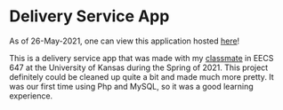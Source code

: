 # Delivery Service App 

As of 26-May-2021, one can view this application hosted [here](https://people.eecs.ku.edu/~n676m982/EECS-647-Project/index.php)!

This is a delivery service app that was made with my [classmate](https://github.com/r211b673) in EECS 647 at the University of Kansas during the Spring of 2021. This project definitely could be cleaned up quite a bit and made much more pretty. It was our first time using Php and MySQL, so it was a good learning experience.

